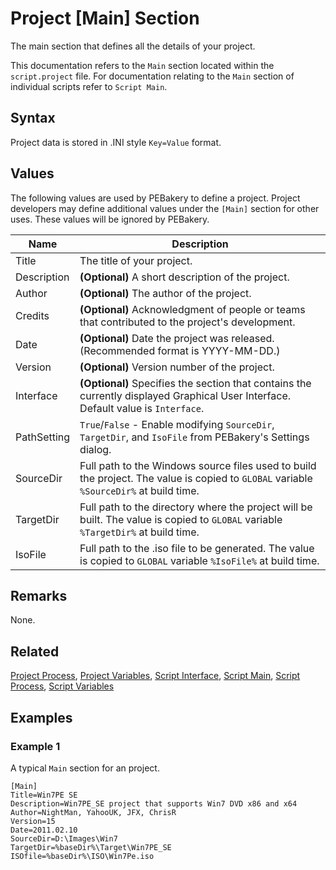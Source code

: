 # Project [Main] Section

The main section that defines all the details of your project.

This documentation refers to the `Main` section located within the `script.project` file. For documentation relating to the `Main` section of individual scripts refer to `Script Main`.

## Syntax

Project data is stored in .INI style `Key=Value` format.

## Values

The following values are used by PEBakery to define a project. Project developers may define additional values under the `[Main]` section for other uses. These values will be ignored by PEBakery.

| Name | Description |
| --- | --- |
| Title | The title of your project. |
| Description | **(Optional)** A short description of the project. |
| Author | **(Optional)** The author of the project. |
| Credits | **(Optional)** Acknowledgment of people or teams that contributed to the project's development. |
| Date | **(Optional)** Date the project was released. (Recommended format is YYYY-MM-DD.) |
| Version | **(Optional)** Version number of the project. |
| Interface | **(Optional)** Specifies the section that contains the currently displayed Graphical User Interface. Default value is `Interface`. |
| PathSetting | `True`/`False` - Enable modifying `SourceDir`, `TargetDir`, and `IsoFile` from PEBakery's Settings dialog. |
| SourceDir | Full path to the Windows source files used to build the project. The value is copied to `GLOBAL` variable `%SourceDir%` at build time. |
| TargetDir | Full path to the directory where the project will be built. The value is copied to `GLOBAL` variable `%TargetDir%` at build time. |
| IsoFile | Full path to the .iso file to be generated. The value is copied to `GLOBAL` variable `%IsoFile%` at build time. |

## Remarks

None.

## Related

[Project Process](./ProjectProcess.md), [Project Variables](./ProjectVariables.md), [Script Interface](./ScriptInterface.md), [Script Main](./ScriptMain.md), [Script Process](./ScriptProcess), [Script Variables](./ScriptVariables.md)

## Examples

### Example 1

A typical `Main` section for an project.

```pebakery
[Main]
Title=Win7PE SE
Description=Win7PE_SE project that supports Win7 DVD x86 and x64
Author=NightMan, YahooUK, JFX, ChrisR
Version=15
Date=2011.02.10
SourceDir=D:\Images\Win7
TargetDir=%baseDir%\Target\Win7PE_SE
ISOfile=%baseDir%\ISO\Win7Pe.iso
```